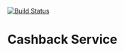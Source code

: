 [![Build Status](https://travis-ci.org/sebastyanpereira/cashback-service.svg?branch=master)](https://travis-ci.org/sebastyanpereira/cashback-service)
# Cashback Service